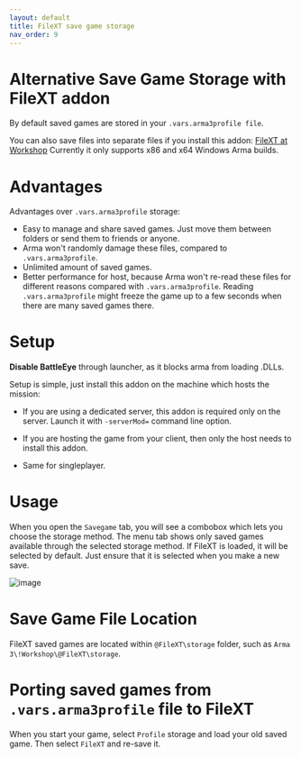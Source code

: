 ```yaml
---
layout: default
title: FileXT save game storage
nav_order: 9
---
```


# Alternative Save Game Storage with FileXT addon

By default saved games are stored in your `.vars.arma3profile file`.

You can also save files into separate files if you install this addon:
[FileXT at Workshop](https://steamcommunity.com/sharedfiles/filedetails/?id=2162811561)
Currently it only supports x86 and x64 Windows Arma builds.

# Advantages

Advantages over `.vars.arma3profile` storage:
- Easy to manage and share saved games. Just move them between folders or send them to friends or anyone.
- Arma won't randomly damage these files, compared to `.vars.arma3profile`.
- Unlimited amount of saved games.
- Better performance for host, because Arma won't re-read these files for different reasons compared with `.vars.arma3profile`.
Reading `.vars.arma3profile` might freeze the game up to a few seconds when there are many saved games there.


# Setup

**Disable BattleEye** through launcher, as it blocks arma from loading .DLLs.

Setup is simple, just install this addon on the machine which hosts the mission:

- If you are using a dedicated server, this addon is required only on the server. Launch it with `-serverMod=` command line option.

- If you are hosting the game from your client, then only the host needs to install this addon.

- Same for singleplayer.

# Usage

When you open the `Savegame` tab, you will see a combobox which lets you choose the storage method.
The menu tab shows only saved games available through the selected storage method.
If FileXT is loaded, it will be selected by default. Just ensure that it is selected when you make a new save.

![image](https://raw.githubusercontent.com/Vindicta-Team/Vindicta-Docs/master/images/FileXT%20help.jpg)

# Save Game File Location

FileXT saved games are located within `@FileXT\storage` folder, such as `Arma 3\!Workshop\@FileXT\storage`.

# Porting saved games from `.vars.arma3profile` file to FileXT
When you start your game, select `Profile` storage and load your old saved game. Then select `FileXT` and re-save it.
